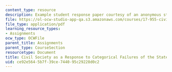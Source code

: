 ```yaml
---
content_type: resource
description: Example student response paper courtesy of an anonymous student.
file: https://ol-ocw-studio-app-qa.s3.amazonaws.com/courses/17-955-civil-society-social-capital-and-the-state-in-comparative-perspective-fall-2004/ce92e5645b7f39ce744095c29228d0c2_regime_change.pdf
file_type: application/pdf
learning_resource_types:
- Assignments
ocw_type: OCWFile
parent_title: Assignments
parent_type: CourseSection
resourcetype: Document
title: Civil Society as a Response to Categorical Failures of the State
uid: ce92e564-5b7f-39ce-7440-95c29228d0c2
---
```

